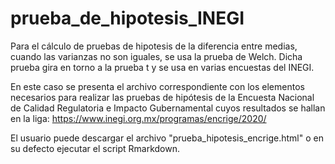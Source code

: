 # prueba_de_hipotesis_INEGI

Para el cálculo de pruebas de hipotesis de la diferencia entre medias, cuando las varianzas no son iguales, se usa la prueba de Welch. Dicha prueba gira en torno a la prueba t y se usa en varias encuestas del INEGI. 

En este caso se presenta el archivo correspondiente con los elementos necesarios para realizar las pruebas de hipótesis de la Encuesta Nacional de Calidad Regulatoria e Impacto Gubernamental cuyos resultados se hallan en la liga: https://www.inegi.org.mx/programas/encrige/2020/

El usuario puede descargar el archivo "prueba_hipotesis_encrige.html" o en su defecto ejecutar el script Rmarkdown.


